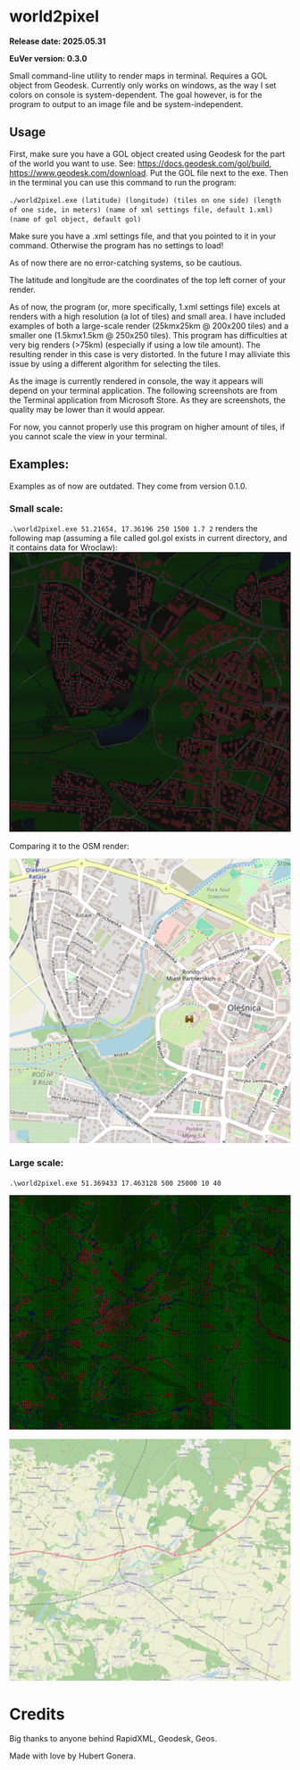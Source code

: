 # world2pixel
<b>
Release date: 2025.05.31

EuVer version: 0.3.0
</b>

Small command-line utility to render maps in terminal. Requires a GOL object from Geodesk. Currently only works on windows, as the way I set colors on console is system-dependent. The goal however, is for the program to output to an image file and be system-independent.

## Usage

First, make sure you have a GOL object created using Geodesk for the part of the world you want to use. See: https://docs.geodesk.com/gol/build, https://www.geodesk.com/download.
Put the GOL file next to the exe. Then in the terminal you can use this command to run the program:

`./world2pixel.exe (latitude) (longitude) (tiles on one side) (length of one side, in meters) (name of xml settings file, default 1.xml) (name of gol object, default gol)`

Make sure you have a .xml settings file, and that you pointed to it in your command. Otherwise the program has no settings to load!

As of now there are no error-catching systems, so be cautious.

The latitude and longitude are the coordinates of the top left corner of your render.

As of now, the program (or, more specifically, 1.xml settings file) excels at renders with a high resolution (a lot of tiles) and small area. I have included examples of both a large-scale render (25kmx25km @ 200x200 tiles) and a smaller one (1.5kmx1.5km @ 250x250 tiles). This program has difficulties at very big renders (>75km) (especially if using a low tile amount). The resulting render in this case is very distorted. In the future I may alliviate this issue by using a different algorithm for selecting the tiles.

As the image is currently rendered in console, the way it appears will depend on your terminal application. The following screenshots are from the Terminal application from Microsoft Store. As they are screenshots, the quality may be lower than it would appear.

For now, you cannot properly use this program on higher amount of tiles, if you cannot scale the view in your terminal.

## Examples:

Examples as of now are outdated. They come from version 0.1.0.

### Small scale:

`.\world2pixel.exe 51.21654, 17.36196 250 1500 1.7 2`  renders the following map (assuming a file called gol.gol exists in current directory, and it contains data for Wroclaw):
![alt text](world2pixel.png)

Comparing it to the OSM render:

![alt text](osm.png)

### Large scale:

`.\world2pixel.exe 51.369433 17.463128 500 25000 10 40`

![alt text](world2pixel25km.png)

![alt text](osm25km.png)

# Credits

Big thanks to anyone behind RapidXML, Geodesk, Geos.

Made with love by Hubert Gonera.